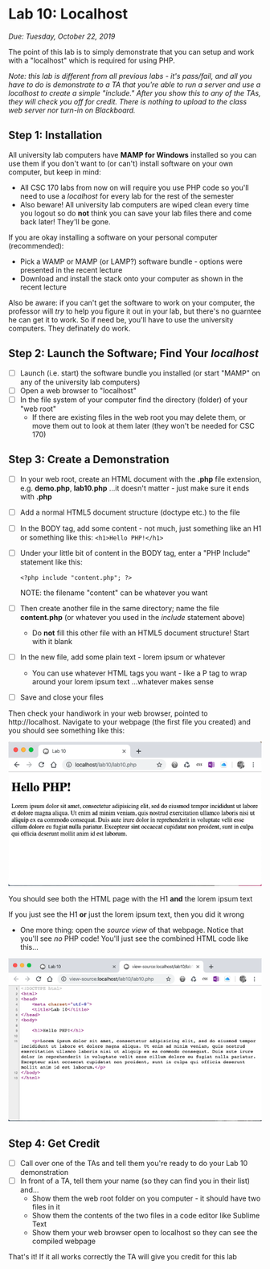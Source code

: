# Lab 10: Localhost
*Due: Tuesday, October 22, 2019*

The point of this lab is to simply demonstrate that you can setup and work with a "localhost" which is required for using PHP.

*Note: this lab is different from all previous labs - it's pass/fail, and all you have to do is demonstrate to a TA that you're able to run a server and use a localhost to create a simple "include."  After you show this to any of the TAs,  they will check you off for credit. There is nothing to upload to the class web server nor turn-in on Blackboard.*

## Step 1: Installation

All university lab computers have **MAMP for Windows** installed so you can use them if you don't want to (or can't) install software on your own computer, but keep in mind:

- All CSC 170 labs from now on will require you use PHP code so you'll need to use a *localhost* for every lab for the rest of the semester
- Also beware!  All university lab computers are wiped clean every time you logout so do **not** think you can save your lab files there and come back later!  They'll be gone.

If you are okay installing a software on your personal computer (recommended):

- Pick a WAMP or MAMP (or LAMP?) software bundle - options were presented in the recent lecture
- Download and install the stack onto your computer as shown in the recent lecture

Also be aware: if you can't get the software to work on your computer, the professor will *try* to help you figure it out in your lab, but there's no guarntee he can get it to work.  So if need be, you'll have to use the university computers.  They definately do work.  

## Step 2: Launch the Software; Find Your *localhost*

- [ ] Launch (i.e. start) the software bundle you installed (or start "MAMP" on any of the university lab computers)
- [ ] Open a web browser to "localhost"
- [ ] In the file system of your computer find the directory (folder) of your "web root"
  - If there are existing files in the web root you may delete them, or move them out to look at them later (they won't be needed for CSC 170)

## Step 3: Create a Demonstration

- [ ] In your web root, create an HTML document with the **.php** file extension, e.g. **demo.php**, **lab10.php** ...it doesn't matter - just make sure it ends with **.php**

- [ ] Add a normal HTML5 document structure (doctype etc.) to the file

- [ ] In the BODY tag, add some content - not much, just something like an H1 or something like this: `<h1>Hello PHP!</h1>`

- [ ] Under your little bit of content in the BODY tag, enter a "PHP Include" statement like this: 

  ```php+HTML
  <?php include "content.php"; ?>
  ```

  NOTE: the filename "content" can be whatever you want

- [ ] Then create another file in the same directory; name the file **content.php** (or whatever you used in the *include* statement above)

  - Do **not** fill this other file with an HTML5 document structure! Start with it blank

- [ ] In the new file, add some plain text - lorem ipsum or whatever
  - You can use whatever HTML tags you want - like a P tag to wrap around your lorem ipsum text ...whatever makes sense
- [ ] Save and close your files

Then check your handiwork in your web browser, pointed to http://localhost. Navigate to your webpage (the first file you created) and you should see something like this:

![figure1](media/figure1.png)

You should see both the HTML page with the H1 **and** the lorem ipsum text

If you just see the H1 **or** just the lorem ipsum text, then you did it wrong

- One more thing: open the *source view* of that webpage.  Notice that you'll see *no* PHP code!  You'll just see the combined HTML code like this...

![figure2](media/figure2.png)



## Step 4: Get Credit

- [ ] Call over one of the TAs and tell them you're ready to do your Lab 10 demonstration
- [ ] In front of a TA, tell them your name (so they can find you in their list) and...
  - Show them the web root folder on you computer - it should have two files in it
  - Show them the contents of the two files in a code editor like Sublime Text
  - Show them your web browser open to localhost so they can see the compiled webpage

That's it!  If it all works correctly the TA will give you credit for this lab